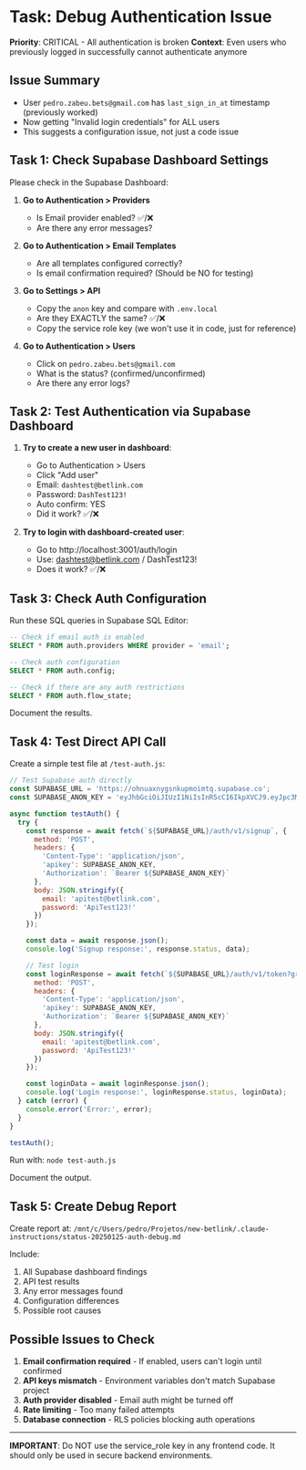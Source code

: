 # Task: Debug Authentication Issue

**Priority**: CRITICAL - All authentication is broken
**Context**: Even users who previously logged in successfully cannot authenticate anymore

## Issue Summary
- User `pedro.zabeu.bets@gmail.com` has `last_sign_in_at` timestamp (previously worked)
- Now getting "Invalid login credentials" for ALL users
- This suggests a configuration issue, not just a code issue

## Task 1: Check Supabase Dashboard Settings

Please check in the Supabase Dashboard:

1. **Go to Authentication > Providers**
   - Is Email provider enabled? ✅/❌
   - Are there any error messages?

2. **Go to Authentication > Email Templates**
   - Are all templates configured correctly?
   - Is email confirmation required? (Should be NO for testing)

3. **Go to Settings > API**
   - Copy the `anon` key and compare with `.env.local`
   - Are they EXACTLY the same? ✅/❌
   - Copy the service role key (we won't use it in code, just for reference)

4. **Go to Authentication > Users**
   - Click on `pedro.zabeu.bets@gmail.com`
   - What is the status? (confirmed/unconfirmed)
   - Are there any error logs?

## Task 2: Test Authentication via Supabase Dashboard

1. **Try to create a new user in dashboard**:
   - Go to Authentication > Users
   - Click "Add user"
   - Email: `dashtest@betlink.com`
   - Password: `DashTest123!`
   - Auto confirm: YES
   - Did it work? ✅/❌

2. **Try to login with dashboard-created user**:
   - Go to http://localhost:3001/auth/login
   - Use: dashtest@betlink.com / DashTest123!
   - Does it work? ✅/❌

## Task 3: Check Auth Configuration

Run these SQL queries in Supabase SQL Editor:

```sql
-- Check if email auth is enabled
SELECT * FROM auth.providers WHERE provider = 'email';

-- Check auth configuration
SELECT * FROM auth.config;

-- Check if there are any auth restrictions
SELECT * FROM auth.flow_state;
```

Document the results.

## Task 4: Test Direct API Call

Create a simple test file at `/test-auth.js`:

```javascript
// Test Supabase auth directly
const SUPABASE_URL = 'https://ohnuaxnygsnkupmoimtq.supabase.co';
const SUPABASE_ANON_KEY = 'eyJhbGciOiJIUzI1NiIsInR5cCI6IkpXVCJ9.eyJpc3MiOiJzdXBhYmFzZSIsInJlZiI6Im9obnVheG55Z3Nua3VwbW9pbXRxIiwicm9sZSI6ImFub24iLCJpYXQiOjE3NTMzNjgwOTYsImV4cCI6MjA2ODk0NDA5Nn0.xVmTzpmia0mNibzH4xFL6TrkZvYw6-RmttfLjsd-cbE';

async function testAuth() {
  try {
    const response = await fetch(`${SUPABASE_URL}/auth/v1/signup`, {
      method: 'POST',
      headers: {
        'Content-Type': 'application/json',
        'apikey': SUPABASE_ANON_KEY,
        'Authorization': `Bearer ${SUPABASE_ANON_KEY}`
      },
      body: JSON.stringify({
        email: 'apitest@betlink.com',
        password: 'ApiTest123!'
      })
    });

    const data = await response.json();
    console.log('Signup response:', response.status, data);

    // Test login
    const loginResponse = await fetch(`${SUPABASE_URL}/auth/v1/token?grant_type=password`, {
      method: 'POST',
      headers: {
        'Content-Type': 'application/json',
        'apikey': SUPABASE_ANON_KEY,
        'Authorization': `Bearer ${SUPABASE_ANON_KEY}`
      },
      body: JSON.stringify({
        email: 'apitest@betlink.com',
        password: 'ApiTest123!'
      })
    });

    const loginData = await loginResponse.json();
    console.log('Login response:', loginResponse.status, loginData);
  } catch (error) {
    console.error('Error:', error);
  }
}

testAuth();
```

Run with: `node test-auth.js`

Document the output.

## Task 5: Create Debug Report

Create report at: `/mnt/c/Users/pedro/Projetos/new-betlink/.claude-instructions/status-20250125-auth-debug.md`

Include:
1. All Supabase dashboard findings
2. API test results
3. Any error messages found
4. Configuration differences
5. Possible root causes

## Possible Issues to Check

1. **Email confirmation required** - If enabled, users can't login until confirmed
2. **API keys mismatch** - Environment variables don't match Supabase project
3. **Auth provider disabled** - Email auth might be turned off
4. **Rate limiting** - Too many failed attempts
5. **Database connection** - RLS policies blocking auth operations

---

**IMPORTANT**: Do NOT use the service_role key in any frontend code. It should only be used in secure backend environments.